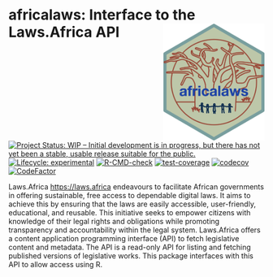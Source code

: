 
<!-- README.md is generated from README.Rmd. Please edit that file -->

# africalaws: Interface to the Laws.Africa API <img src="man/figures/logo.png" width="200" align="right" />

<!-- badges: start -->

[![Project Status: WIP – Initial development is in progress, but there
has not yet been a stable, usable release suitable for the
public.](https://www.repostatus.org/badges/latest/wip.svg)](https://www.repostatus.org/#wip)
[![Lifecycle:
experimental](https://img.shields.io/badge/lifecycle-experimental-orange.svg)](https://lifecycle.r-lib.org/articles/stages.html#experimental)
[![R-CMD-check](https://github.com/OxfordIHTM/africalaws/actions/workflows/R-CMD-check.yaml/badge.svg)](https://github.com/OxfordIHTM/africalaws/actions/workflows/R-CMD-check.yaml)
[![test-coverage](https://github.com/OxfordIHTM/africalaws/actions/workflows/test-coverage.yaml/badge.svg)](https://github.com/OxfordIHTM/africalaws/actions/workflows/test-coverage.yaml)
[![codecov](https://codecov.io/gh/OxfordIHTM/africalaws/graph/badge.svg?token=NfjEc8Xi2y)](https://codecov.io/gh/OxfordIHTM/africalaws)
[![CodeFactor](https://www.codefactor.io/repository/github/oxfordihtm/africalaws/badge)](https://www.codefactor.io/repository/github/oxfordihtm/africalaws)
<!-- badges: end -->

Laws.Africa <https://laws.africa> endeavours to facilitate African
governments in offering sustainable, free access to dependable digital
laws. It aims to achieve this by ensuring that the laws are easily
accessible, user-friendly, educational, and reusable. This initiative
seeks to empower citizens with knowledge of their legal rights and
obligations while promoting transparency and accountability within the
legal system. Laws.Africa offers a content application programming
interface (API) to fetch legislative content and metadata. The API is a
read-only API for listing and fetching published versions of legislative
works. This package interfaces with this API to allow access using R.
